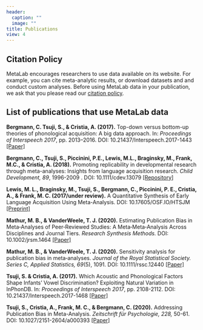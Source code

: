 ```yaml
---
header:
  caption: ""
  image: ""
title: Publications
view: 4
---
```


## Citation Policy 

MetaLab encourages researchers to use data available on its
website. For example, you can cite meta-analytic results, or download
datasets and and conduct custom analyses. Before using MetaLab data in
your publication, we ask that you please read our [citation
policy](/documentation/using_ma_data/citation_policy).

## List of publications that use MetaLab data

**Bergmann, C. Tsuji, S., & Cristia, A. (2017).** Top-down versus bottom-up theories of phonological acquisition: A big data approach. In: *Proceedings of Interspeech 2017*, pp. 2013–2016. DOI: 10.21437/Interspeech.2017-1443 [[Paper]](http://www.isca-speech.org/archive/Interspeech_2017/abstracts/1443.html)

**Bergmann, C., Tsuji, S., Piccinini, P.E., Lewis, M.L., Braginsky, M., Frank, M.C., & Cristia, A. (2018).** Promoting replicability in developmental research through meta-analyses: Insights from language acquisition research. *Child Development, 89*, 1996-2009 . DOI: 10.1111/cdev.13079 [[Repository]](https://osf.io/uhv3d/)

**Lewis, M. L., Braginsky, M., Tsuji, S., Bergmann, C., Piccinini, P. E., Cristia, A., & Frank, M. C. (2017/under review).** A Quantitative Synthesis of Early Language Acquisition Using Meta-Analysis. DOI: 10.17605/OSF.IO/HTSJM [[Preprint]](http://psyarxiv.com/htsjm) 

**Mathur, M. B., & VanderWeele, T. J. (2020).** Estimating Publication Bias in Meta‐Analyses of Peer‐Reviewed Studies: A Meta‐Meta‐Analysis Across Disciplines and Journal Tiers. *Research Synthesis Methods.* DOI: 10.1002/jrsm.1464 [[Paper]](https://onlinelibrary.wiley.com/doi/abs/10.1002/jrsm.1464)

**Mathur, M. B., & VanderWeele, T. J. (2020).** Sensitivity analysis for publication bias in meta‐analyses. *Journal of the Royal Statistical Society. Series C, Applied Statistics, 69*(5), 1091. DOI: 10.1111/rssc.12440 [[Paper]](https://rss.onlinelibrary.wiley.com/doi/pdf/10.1111/rssc.12440)

**Tsuji, S. & Cristia, A. (2017).** Which Acoustic and Phonological Factors Shape Infants’ Vowel Discrimination? Exploiting Natural Variation in InPhonDB. In: *Proceedings of Interspeech 2017*, pp. 2108-2112. DOI: 10.21437/Interspeech.2017-1468 [[Paper]](http://www.isca-speech.org/archive/Interspeech_2017/abstracts/1468.html)

**Tsuji, S., Cristia, A., Frank, M. C., & Bergmann, C. (2020).** Addressing Publication Bias in Meta-Analysis. *Zeitschrift für Psychologie, 228,* 50-61. DOI: 10.1027/2151-2604/a000393 [[Paper]](https://econtent.hogrefe.com/doi/abs/10.1027/2151-2604/a000393?journalCode=zfp)


